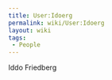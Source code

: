 ```yaml
---
title: User:Idoerg
permalink: wiki/User:Idoerg
layout: wiki
tags:
 - People
---
```


Iddo Friedberg
